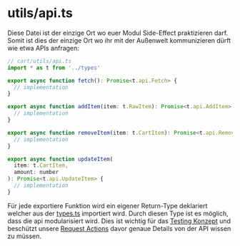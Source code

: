 # utils/api.ts

Diese Datei ist der einzige Ort wo euer Modul Side-Effect praktizieren darf. Somit ist dies der einzige Ort wo ihr mit der Außenwelt kommunizieren dürft wie etwa APIs anfragen:

```javascript
// cart/utils/api.ts
import * as t from '../types'

export async function fetch(): Promise<t.api.Fetch> {
  // implementation
}

export async function addItem(item: t.RawItem): Promise<t.api.AddItem> {
  // implementation
}

export async function removeItem(item: t.CartItem): Promise<t.api.RemoveItem> {
  // implementation
}

export async function updateItem(
  item: t.CartItem,
  amount: number
): Promise<t.api.UpdateItem> {
  // implementation
}
```

Für jede exportiere Funktion wird ein eigener Return-Type deklariert welcher aus der [types.ts](./types_ts.md) importiert wird. Durch diesen Type ist es möglich, dass die api modularisiert wird. Dies ist wichtig für das [Testing Konzept](../interfaces/testing.md) und beschützt unsere [Request Actions](../interfaces/request.md) davor genaue Details von der API wissen zu müssen.

